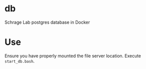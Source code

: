 # db
 Schrage Lab postgres database in Docker

# Use
Ensure you have properly mounted the file server location.
Execute `start_db.bash`.